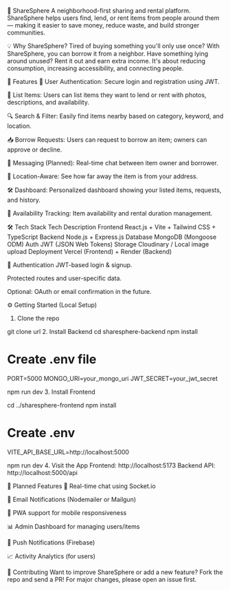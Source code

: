 🔄 ShareSphere
A neighborhood-first sharing and rental platform. ShareSphere helps users find, lend, or rent items from people around them — making it easier to save money, reduce waste, and build stronger communities.

💡 Why ShareSphere?
Tired of buying something you'll only use once? With ShareSphere, you can borrow it from a neighbor. Have something lying around unused? Rent it out and earn extra income. It's about reducing consumption, increasing accessibility, and connecting people.

🚀 Features
🔐 User Authentication: Secure login and registration using JWT.

🧳 List Items: Users can list items they want to lend or rent with photos, descriptions, and availability.

🔍 Search & Filter: Easily find items nearby based on category, keyword, and location.

📥 Borrow Requests: Users can request to borrow an item; owners can approve or decline.

💬 Messaging (Planned): Real-time chat between item owner and borrower.

📍 Location-Aware: See how far away the item is from your address.

🛠️ Dashboard: Personalized dashboard showing your listed items, requests, and history.

📅 Availability Tracking: Item availability and rental duration management.

🛠️ Tech Stack
Tech Description
Frontend React.js + Vite + Tailwind CSS + TypeScript
Backend Node.js + Express.js
Database MongoDB (Mongoose ODM)
Auth JWT (JSON Web Tokens)
Storage Cloudinary / Local image upload
Deployment Vercel (Frontend) + Render (Backend)

🔐 Authentication
JWT-based login & signup.

Protected routes and user-specific data.

Optional: OAuth or email confirmation in the future.

⚙️ Getting Started (Local Setup)

1. Clone the repo

git clone url 2. Install Backend
cd sharesphere-backend
npm install

# Create .env file

PORT=5000
MONGO_URI=your_mongo_uri
JWT_SECRET=your_jwt_secret

npm run dev 3. Install Frontend

cd ../sharesphere-frontend
npm install

# Create .env

VITE_API_BASE_URL=http://localhost:5000

npm run dev 4. Visit the App
Frontend: http://localhost:5173
Backend API: http://localhost:5000/api

🔮 Planned Features
💬 Real-time chat using Socket.io

📧 Email Notifications (Nodemailer or Mailgun)

📱 PWA support for mobile responsiveness

📊 Admin Dashboard for managing users/items

🔔 Push Notifications (Firebase)

📈 Activity Analytics (for users)

🤝 Contributing
Want to improve ShareSphere or add a new feature? Fork the repo and send a PR!
For major changes, please open an issue first.
